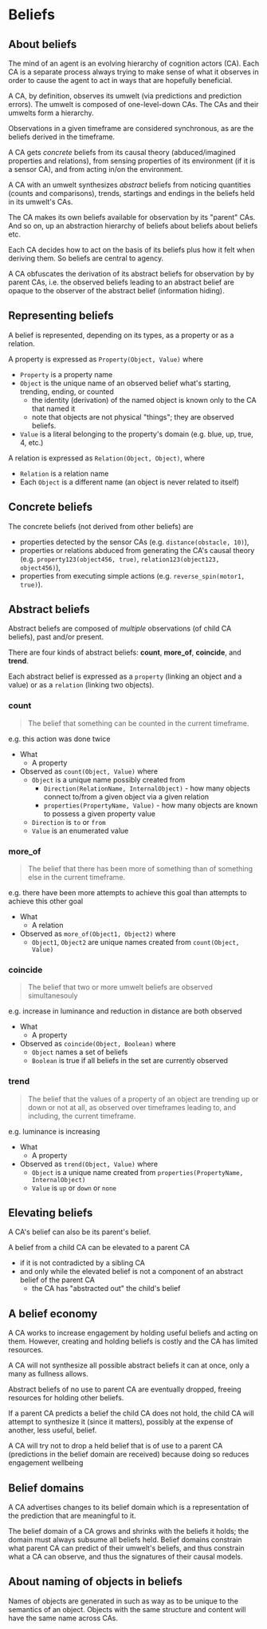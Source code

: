# Beliefs

## About beliefs

The mind of an agent is an evolving hierarchy of cognition actors (CA). Each CA is a separate process always trying to make sense of what it observes in order to cause the agent to act in ways that are hopefully beneficial.

A CA, by definition, observes its umwelt (via predictions and prediction errors). The umwelt is composed of one-level-down CAs. The CAs and their umwelts form a hierarchy.

Observations in a given timeframe are considered synchronous, as are the beliefs derived in the timeframe.

A CA gets *concrete* beliefs from its causal theory (abduced/imagined properties and relations), from sensing properties of its environment (if it is a sensor CA), and from acting in/on the environment.

A CA with an umwelt synthesizes *abstract* beliefs from noticing quantities (counts and comparisons), trends, startings and endings in the beliefs held in its umwelt's CAs.

The CA makes its own beliefs available for observation by its "parent" CAs. And so on, up an abstraction hierarchy of beliefs about beliefs about beliefs etc.

Each CA decides how to act on the basis of its beliefs plus how it felt when deriving them. So beliefs are central to agency.

A CA obfuscates the derivation of its abstract beliefs for observation by by parent CAs,
i.e. the observed beliefs leading to an abstract belief are opaque to the observer of the abstract belief (information hiding).

## Representing beliefs

A belief is represented, depending on its types, as a property or as a relation.

A property is expressed as `Property(Object, Value)` where

* `Property` is a property name
* `Object` is the unique name of an observed belief what's starting, trending, ending, or counted
  * the identity (derivation) of the named object is known only to the CA that named it
  * note that objects are not physical "things"; they are observed beliefs.
* `Value` is a literal belonging to the property's domain (e.g. blue, up, true, 4, etc.)

A relation is expressed as  `Relation(Object, Object)`, where

* `Relation` is a relation name
* Each `Object` is a different name (an object is never related to itself)

## Concrete beliefs

The concrete beliefs (not derived from other beliefs) are

* properties detected by the sensor CAs (e.g. `distance(obstacle, 10)`),
* properties or relations abduced from generating the CA's causal theory (e.g. `property123(object456, true)`, `relation123(object123, object456)`),
* properties from executing simple actions (e.g. `reverse_spin(motor1, true)`).

## Abstract beliefs

Abstract beliefs are composed of *multiple* observations (of child CA beliefs), past and/or present.

There are four kinds of abstract beliefs: **count**, **more_of**, **coincide**, and **trend**.

Each abstract belief is expressed as a `property` (linking an object and a value) or as a `relation` (linking two objects).

### count

> The belief that something can be counted in the current timeframe.

e.g. this action was done twice

* What
  * A property
* Observed as `count(Object, Value)` where
  * `Object` is a unique name possibly created from
    * `Direction(RelationName, InternalObject)` - how many objects connect to/from a given object via a given relation
    * `properties(PropertyName, Value)` - how many objects are known to possess a given property value
  * `Direction` is `to` or `from`
  * `Value` is an enumerated value

### more_of

> The belief that there has been more of something than of something else in the current timeframe.

e.g. there have been more attempts to achieve this goal than attempts to achieve this other goal

* What
  * A relation
* Observed as `more_of(Object1, Object2)` where
  * `Object1`, `Object2` are unique names created from `count(Object, Value)`

### coincide

> The belief that two or more umwelt beliefs are observed simultanesouly

e.g. increase in luminance and reduction in distance are both observed

* What
  * A property
* Observed as `coincide(Object, Boolean)` where
  * `Object` names a set of beliefs
  * `Boolean` is true if all beliefs in the set are currently observed

### trend

> The belief that the values of a property of an object are trending up or down or not at all, as observed over timeframes leading to, and including, the current timeframe.

e.g. luminance is increasing

* What
  * A property
* Observed as `trend(Object, Value)` where
  * `Object` is a unique name created from `properties(PropertyName, InternalObject)`
  * `Value` is `up` or `down` or `none`

## Elevating beliefs

A CA's belief can also be its parent's belief.

A belief from a child CA can be elevated to a parent CA

* if it is not contradicted by a sibling CA
* and only while the elevated belief is not a component of an abstract belief of the parent CA
  * the CA has "abstracted out" the child's belief

## A belief economy

A CA works to increase engagement by holding useful beliefs and acting on them. However, creating and holding beliefs is costly and the CA has limited resources.

A CA will not synthesize all possible abstract beliefs it can at once, only a many as fullness allows.

Abstract beliefs of no use to parent CA are eventually dropped, freeing resources for holding other beliefs.

If a parent CA predicts a belief the child CA does not hold, the child CA will attempt to synthesize it (since it matters), possibly at the expense of another, less useful, belief.

A CA will try not to drop a held belief that is of use to a parent CA (predictions in the belief domain are received) because doing so reduces engagement wellbeing

## Belief domains

A CA advertises changes to its belief domain which is a representation of the prediction that are meaningful to it.

The belief domain of a CA grows and shrinks with the beliefs it holds; the domain must always subsume all beliefs held. Belief domains constrain what parent CA can predict of their umwelt's beliefs, and thus constrain what a CA can observe, and thus the signatures of their causal models.

## About naming of objects in beliefs

Names of objects are generated in such as way as to be unique to the semantics of an object.
Objects with the same structure and content will have the same name across CAs.
